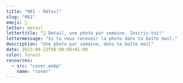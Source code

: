 ```yaml
---
title: "061 - Détail"
slug: "061"
emoji: 👀
letter: detail
lettertitle: "👀 Detail, une photo par semaine. Inscris-toi!"
lettermessage: "Si tu veux recevoir la photo dans ta boîte mail."
description: "Une photo par semaine, dans ta boîte mail"
date: 2023-09-22T00:00:00+01:00
color: forest
resources:
  - src: "cover.webp"
    name: "cover"
---
```


